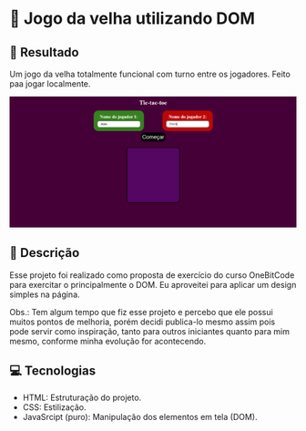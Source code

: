 # 🚀 Jogo da velha utilizando DOM

## 🔗 Resultado

Um jogo da velha totalmente funcional com turno entre os jogadores.
Feito paa jogar localmente.

<img alt="Jogo da velha no navegador" src="./img/image.png">

## 📝 Descrição

Esse projeto foi realizado como proposta de exercício do curso OneBitCode para exercitar o principalmente o DOM. Eu aproveitei para aplicar um design simples na página.

Obs.: Tem algum tempo que fiz esse projeto e percebo que ele possui muitos pontos de melhoria, porém decidi publica-lo mesmo assim pois pode servir como inspiração, tanto para outros iniciantes quanto para mim mesmo, conforme minha evolução for acontecendo.

## 💻 Tecnologias

- HTML: Estruturação do projeto.
- CSS: Estilização.
- JavaSrcipt (puro): Manipulação dos elementos em tela (DOM).

<!-- Modelo de README no repositório de Mariana Antonia (https://github.com/mariana549)-->